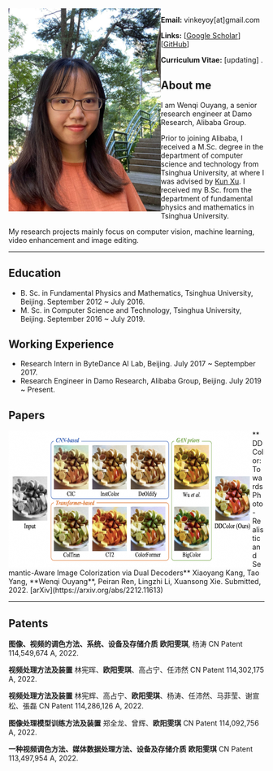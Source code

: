 <img align="left" width="300" height="400" src="data/my_photo.jpg">

**Email:** vinkeyoy[at]gmail.com

**Links:** [[Google Scholar](https://scholar.google.com/citations?user=pYeM5JUAAAAJ&hl=zh-CN)] [[GitHub](https://github.com/Vicky0522)]

**Curriculum Vitae:** [updating] .


## About me
I am Wenqi Ouyang, a senior research engineer at Damo Research, Alibaba Group.

Prior to joining Alibaba, I received a M.Sc. degree in the department of computer science and technology from Tsinghua University, at where I was advised by [Kun Xu](https://cg.cs.tsinghua.edu.cn/people/~kun/). I received my B.Sc. from the department of fundamental physics and mathematics in Tsinghua University.

My research projects mainly focus on computer vision, machine learning, video enhancement and image editing.

---

## Education
* B. Sc. in Fundamental Physics and Mathematics, Tsinghua University, Beijing. September 2012 ~ July 2016.
* M. Sc. in Computer Science and Technology, Tsinghua University, Beijing. September 2016 ~ July 2019.

## Working Experience
* Research Intern in ByteDance AI Lab, Beijing. July 2017 ~ Septempber 2017.
* Research Engineer in Damo Research, Alibaba Group, Beijing. July 2019 ~ Present.

## Papers
<img align="left" width="480" height="270" src="data/paper_figure/ddcolor.png">
**DDColor: Towards Photo-Realistic and Semantic-Aware Image Colorization via Dual Decoders**
Xiaoyang Kang, Tao Yang, **Wenqi Ouyang**, Peiran Ren, Lingzhi Li, Xuansong Xie.
Submitted, 2022.
[arXiv](https://arxiv.org/abs/2212.11613)

---

## Patents
**图像、视频的调色方法、系统、设备及存储介质**
**欧阳雯琪**, 杨涛
CN Patent 114,549,674 A, 2022.

**视频处理方法及装置**
林宪晖、**欧阳雯琪**、高占宁、任沛然
CN Patent 114,302,175 A, 2022.

**视频处理方法及装置**
林宪辉、高占宁、**欧阳雯琪**、杨涛、任沛然、马菲莹、谢宣松、張磊
CN Patent 114,286,126 A, 2022.

**图像处理模型训练方法及装置**
郑全龙、曾辉、**欧阳雯琪**
CN Patent 114,092,756 A, 2022.

**一种视频调色方法、媒体数据处理方法、设备及存储介质**
**欧阳雯琪**
CN Patent 113,497,954 A, 2022.

